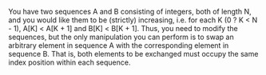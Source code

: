 You have two sequences A and B consisting of integers, both of length N, and you would like them to be (strictly) increasing, 
i.e. for each K (0 ? K < N - 1), A[K] < A[K + 1] and B[K] < B[K + 1]. Thus, you need to modify the sequences, but the only 
manipulation you can perform is to swap an arbitrary element in sequence A with the corresponding element in sequence B. 
That is, both elements to be exchanged must occupy the same index position within each sequence.
